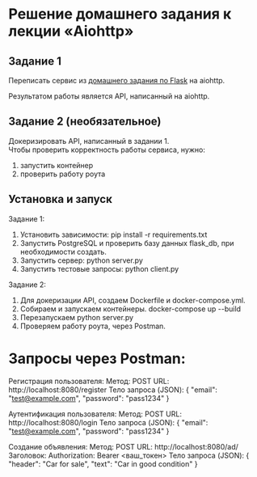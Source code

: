 # Решение домашнего задания к лекции «Aiohttp»

## Задание 1

Переписать сервис из [домашнего задания по Flask](https://github.com/SviatoslavZonov/flask_hw) на aiohttp.

Результатом работы является API, написанный на aiohttp.

## Задание 2 (необязательное)

Докеризировать API, написанный в задании 1.  
Чтобы проверить корректность работы сервиса, нужно:
1. запустить контейнер
2. проверить работу роута


## Установка и запуск
Задание 1:
1. Установить зависимости: 
pip install -r requirements.txt
2. Запустить PostgreSQL и проверить базу данных flask_db, при необходимости создать.
3. Запустить сервер:
python server.py
4. Запустить тестовые запросы:
python client.py

Задание 2:
1. Для докеризации API, создаем Dockerfile и docker-compose.yml.
2. Собираем и запускаем контейнеры.
docker-compose up --build
3. Перезапускаем python server.py
4. Проверяем работу роута, через Postman.

# Запросы через Postman:

Регистрация пользователя: Метод: POST
 URL: http://localhost:8080/register
Тело запроса (JSON):
{
  "email": "test@example.com",
  "password": "pass1234"
}

Аутентификация пользователя: Метод: POST
URL: http://localhost:8080/login
Тело запроса (JSON):
{
  "email": "test@example.com",
  "password": "pass1234"
}

Создание объявления: Метод: POST
URL: http://localhost:8080/ad/
Заголовок: Authorization: Bearer <ваш_токен>
Тело запроса (JSON):
{
  "header": "Car for sale",
  "text": "Car in good condition"
}